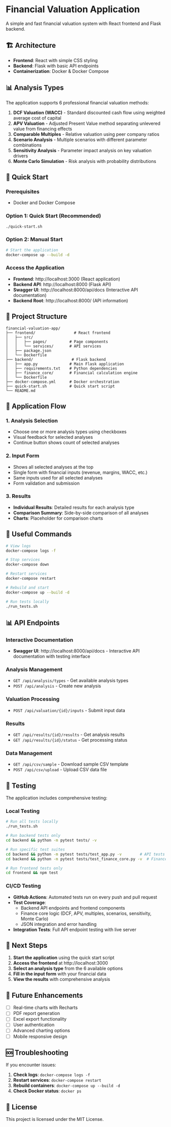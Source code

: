 # Financial Valuation Application

A simple and fast financial valuation system with React frontend and Flask backend.

## 🏗️ Architecture

- **Frontend**: React with simple CSS styling
- **Backend**: Flask with basic API endpoints
- **Containerization**: Docker & Docker Compose

## 📊 Analysis Types

The application supports 6 professional financial valuation methods:

1. **DCF Valuation (WACC)** - Standard discounted cash flow using weighted average cost of capital
2. **APV Valuation** - Adjusted Present Value method separating unlevered value from financing effects
3. **Comparable Multiples** - Relative valuation using peer company ratios
4. **Scenario Analysis** - Multiple scenarios with different parameter combinations
5. **Sensitivity Analysis** - Parameter impact analysis on key valuation drivers
6. **Monte Carlo Simulation** - Risk analysis with probability distributions

## 🚀 Quick Start

### Prerequisites

- Docker and Docker Compose

### Option 1: Quick Start (Recommended)

```bash
./quick-start.sh
```

### Option 2: Manual Start

```bash
# Start the application
docker-compose up --build -d
```

### Access the Application

- **Frontend**: http://localhost:3000 (React application)
- **Backend API**: http://localhost:8000 (Flask API)
- **Swagger UI**: http://localhost:8000/api/docs (Interactive API documentation)
- **Backend Root**: http://localhost:8000/ (API information)

## 📁 Project Structure

```
financial-valuation-app/
├── frontend/                 # React frontend
│   ├── src/
│   │   ├── pages/          # Page components
│   │   └── services/       # API services
│   ├── package.json
│   └── Dockerfile
├── backend/                 # Flask backend
│   ├── app.py              # Main Flask application
│   ├── requirements.txt    # Python dependencies
│   ├── finance_core/       # Financial calculation engine
│   └── Dockerfile
├── docker-compose.yml      # Docker orchestration
├── quick-start.sh          # Quick start script
└── README.md
```

## 📱 Application Flow

### 1. Analysis Selection
- Choose one or more analysis types using checkboxes
- Visual feedback for selected analyses
- Continue button shows count of selected analyses

### 2. Input Form
- Shows all selected analyses at the top
- Single form with financial inputs (revenue, margins, WACC, etc.)
- Same inputs used for all selected analyses
- Form validation and submission

### 3. Results
- **Individual Results**: Detailed results for each analysis type
- **Comparison Summary**: Side-by-side comparison of all analyses
- **Charts**: Placeholder for comparison charts

## 🔧 Useful Commands

```bash
# View logs
docker-compose logs -f

# Stop services
docker-compose down

# Restart services
docker-compose restart

# Rebuild and start
docker-compose up --build -d

# Run tests locally
./run_tests.sh
```

## 📊 API Endpoints

### Interactive Documentation
- **Swagger UI**: http://localhost:8000/api/docs - Interactive API documentation with testing interface

### Analysis Management
- `GET /api/analysis/types` - Get available analysis types
- `POST /api/analysis` - Create new analysis

### Valuation Processing
- `POST /api/valuation/{id}/inputs` - Submit input data

### Results
- `GET /api/results/{id}/results` - Get analysis results
- `GET /api/results/{id}/status` - Get processing status

### Data Management
- `GET /api/csv/sample` - Download sample CSV template
- `POST /api/csv/upload` - Upload CSV data file

## 🧪 Testing

The application includes comprehensive testing:

### Local Testing
```bash
# Run all tests locally
./run_tests.sh

# Run backend tests only
cd backend && python -m pytest tests/ -v

# Run specific test suites
cd backend && python -m pytest tests/test_app.py -v        # API tests
cd backend && python -m pytest tests/test_finance_core.py -v  # Finance core logic tests

# Run frontend tests only
cd frontend && npm test
```

### CI/CD Testing
- **GitHub Actions**: Automated tests run on every push and pull request
- **Test Coverage**: 
  - Backend API endpoints and frontend components
  - Finance core logic (DCF, APV, multiples, scenarios, sensitivity, Monte Carlo)
  - JSON integration and error handling
- **Integration Tests**: Full API endpoint testing with live server

## 🚀 Next Steps

1. **Start the application** using the quick start script
2. **Access the frontend** at http://localhost:3000
3. **Select an analysis type** from the 6 available options
4. **Fill in the input form** with your financial data
5. **View the results** with comprehensive analysis

## 🔮 Future Enhancements

- [ ] Real-time charts with Recharts
- [ ] PDF report generation
- [ ] Excel export functionality
- [ ] User authentication
- [ ] Advanced charting options
- [ ] Mobile responsive design

## 🆘 Troubleshooting

If you encounter issues:

1. **Check logs**: `docker-compose logs -f`
2. **Restart services**: `docker-compose restart`
3. **Rebuild containers**: `docker-compose up --build -d`
4. **Check Docker status**: `docker ps`

## 📄 License

This project is licensed under the MIT License. 